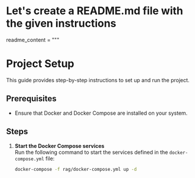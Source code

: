 # Let's create a README.md file with the given instructions

readme_content = """
# Project Setup

This guide provides step-by-step instructions to set up and run the project.

## Prerequisites

- Ensure that Docker and Docker Compose are installed on your system.

## Steps

1. **Start the Docker Compose services**  
   Run the following command to start the services defined in the `docker-compose.yml` file:
   ```bash
   docker-compose -f rag/docker-compose.yml up -d
